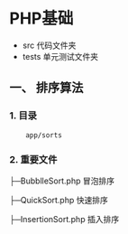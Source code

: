 # PHP基础

- src  代码文件夹
- tests   单元测试文件夹

## 一、 排序算法

### 1. 目录

```
    app/sorts
```

### 2. 重要文件

├─BubblleSort.php 冒泡排序

├─QuickSort.php  快速排序

├─InsertionSort.php  插入排序